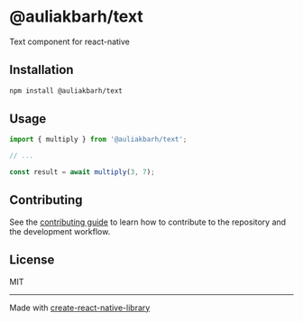 # @auliakbarh/text

Text component for react-native

## Installation

```sh
npm install @auliakbarh/text
```

## Usage


```js
import { multiply } from '@auliakbarh/text';

// ...

const result = await multiply(3, 7);
```


## Contributing

See the [contributing guide](CONTRIBUTING.md) to learn how to contribute to the repository and the development workflow.

## License

MIT

---

Made with [create-react-native-library](https://github.com/callstack/react-native-builder-bob)
